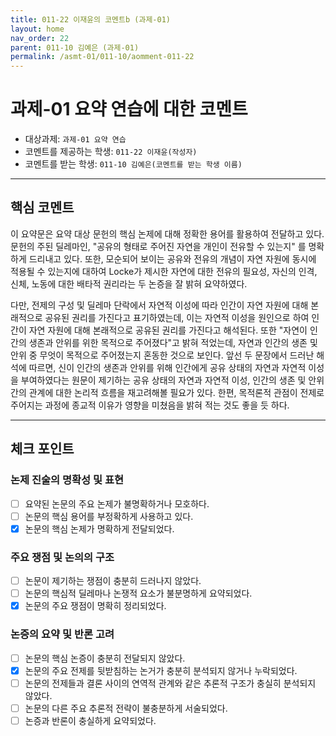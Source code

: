 ```yaml
---
title: 011-22 이재윤의 코멘트b (과제-01) 
layout: home
nav_order: 22
parent: 011-10 김예은 (과제-01)
permalink: /asmt-01/011-10/aomment-011-22
---
```


# 과제-01 요약 연습에 대한 코멘트

- 대상과제: `과제-01 요약 연습`
- 코멘트를 제공하는 학생: `011-22 이재윤(작성자)` 
- 코멘트를 받는 학생: `011-10 김예은(코멘트를 받는 학생 이름)` 

---

## 핵심 코멘트

이 요약문은 요약 대상 문헌의 핵심 논제에 대해 정확한 용어를 활용하여 전달하고 있다. 문헌의 주된 딜레마인, "공유의 형태로 주어진 자연을 개인이 전유할 수 있는지" 를 명확하게 드리내고 있다. 또한, 모순되어 보이는 공유와 전유의 개념이 자연 자원에 동시에 적용될 수 있는지에 대하여 Locke가 제시한 자연에 대한 전유의 필요성, 자신의 인격, 신체, 노동에 대한 배타적 권리라는 두 논증을 잘 밝혀 요약하였다.

다만, 전제의 구성 및 딜레마 단락에서 자연적 이성에 따라 인간이 자연 자원에 대해 본래적으로 공유된 권리를 가진다고 표기하였는데, 이는 자연적 이성을 원인으로 하여 인간이 자연 자원에 대해 본래적으로 공유된 권리를 가진다고 해석된다. 또한 "자연이 인간의 생존과 안위를 위한 목적으로 주어졌다"고 밝혀 적었는데, 자연과 인간의 생존 및 안위 중 무엇이 목적으로 주어졌는지 혼동한 것으로 보인다. 앞선 두 문장에서 드러난 해석에 따르면, 신이 인간의 생존과 안위를 위해 인간에게 공유 상태의 자연과 자연적 이성을 부여하였다는 원문이 제기하는 공유 상태의 자연과 자연적 이성, 인간의 생존 및 안위 간의 관계에 대한 논리적 흐름을 재고려해볼 필요가 있다. 한편, 목적론적 관점이 전제로 주어지는 과정에 종교적 이유가 영향을 미쳤음을 밝혀 적는 것도 좋을 듯 하다.

---

## 체크 포인트

### 논제 진술의 명확성 및 표현  
- [ ] 요약된 논문의 주요 논제가 불명확하거나 모호하다.  
- [ ] 논문의 핵심 용어를 부정확하게 사용하고 있다.  
- [x] 논문의 핵심 논제가 명확하게 전달되었다.  

### 주요 쟁점 및 논의의 구조  
- [ ] 논문이 제기하는 쟁점이 충분히 드러나지 않았다.  
- [ ] 논문의 핵심적 딜레마나 논쟁적 요소가 불분명하게 요약되었다.  
- [x] 논문의 주요 쟁점이 명확히 정리되었다.  

### 논증의 요약 및 반론 고려  
- [ ] 논문의 핵심 논증이 충분히 전달되지 않았다.  
- [x] 논문의 주요 전제를 뒷받침하는 논거가 충분히 분석되지 않거나 누락되었다.  
- [ ] 논문의 전제들과 결론 사이의 연역적 관계와 같은 추론적 구조가 충실히 분석되지 않았다.  
- [ ] 논문의 다른 주요 추론적 전략이 불충분하게 서술되었다.
- [ ] 논증과 반론이 충실하게 요약되었다. 